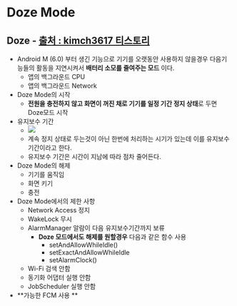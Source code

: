 Doze Mode
===

Doze - [출처 : kimch3617 티스토리](https://kimch3617.tistory.com/entry/Doze-%EB%AA%A8%EB%93%9C%EB%9E%80-Doze-%EB%AA%A8%EB%93%9C-%EC%B5%9C%EC%A0%81%ED%99%94)
---
* Android M (6.0) 부터 생긴 기능으로 기기를 오랫동안 사용하지 않을경우 다음기능들의 활동을 지연시켜서 **배터리 소모를 줄여주는 모드** 이다.
  * 앱의 백그라운드 CPU
  * 앱의 백그라운드 Network
* Doze Mode의 시작
  * **전원을 충전하지 않고 화면이 꺼진 채로 기기를 일정 기간 정지 상태**로 두면 Doze모드 시작
* 유지보수 기간
  * ![](https://img1.daumcdn.net/thumb/R1280x0/?scode=mtistory2&fname=https%3A%2F%2Fk.kakaocdn.net%2Fdn%2FehdOrk%2Fbtqxdq00sRA%2FxFrEMckuubCvLYZkXuW0rK%2Fimg.png)
  * 계속 정지 상태로 두는것이 아닌 한번에 처리하는 시기가 있는데 이를 유지보수 기간이라고 한다.
  * 유지보수 기간은 시간이 지남에 따라 점차 줄어든다.
* Doze Mode의 해제
  * 기기를 움직임
  * 화면 키기
  * 충전
* Doze Mode에서의 제한 사항
  * Network Access 정지
  * WakeLock 무시
  * AlarmManager 알람이 다음 유지보수기간까지 보류
    * **Doze 모드에서도 해제를 원할경우** 다음과 같은 함수 사용
      * setAndAllowWhileIdle()
      * setExactAndAllowWhileIdle
      * setAlarmClock()
  * Wi-Fi 검색 안함
  * 동기화 어댑터 실행 안함
  * JobScheduler 실행 안함
* **가능한 FCM 사용 **
